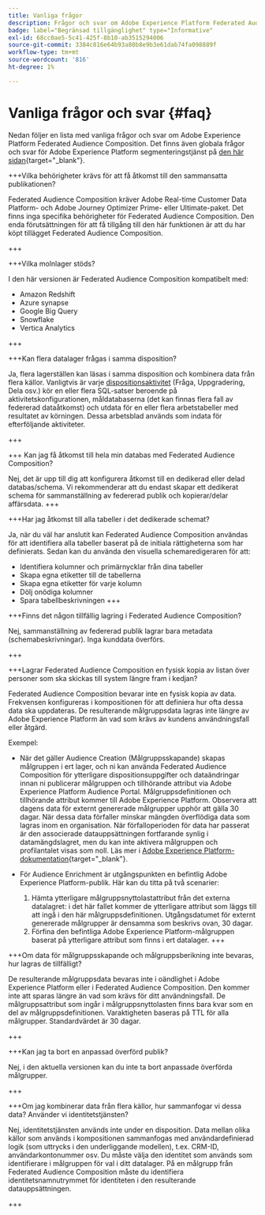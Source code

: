 ```yaml
---
title: Vanliga frågor
description: Frågor och svar om Adobe Experience Platform Federated Audience Composition
badge: label="Begränsad tillgänglighet" type="Informative"
exl-id: 68cc0ae5-5c41-425f-8b10-ab3515294006
source-git-commit: 3384c816e64b93a80b8e9b3e61dab74fa098889f
workflow-type: tm+mt
source-wordcount: '816'
ht-degree: 1%

---
```


# Vanliga frågor och svar {#faq}

Nedan följer en lista med vanliga frågor och svar om Adobe Experience Platform Federated Audience Composition. Det finns även globala frågor och svar för Adobe Experience Platform segmenteringstjänst på [den här sidan](https://experienceleague.adobe.com/en/docs/experience-platform/segmentation/faq){target="_blank"}.


+++Vilka behörigheter krävs för att få åtkomst till den sammansatta publikationen?

Federated Audience Composition kräver Adobe Real-time Customer Data Platform- och Adobe Journey Optimizer Prime- eller Ultimate-paket. Det finns inga specifika behörigheter för Federated Audience Composition. Den enda förutsättningen för att få tillgång till den här funktionen är att du har köpt tillägget Federated Audience Composition.

+++

+++Vilka molnlager stöds?

I den här versionen är Federated Audience Composition kompatibelt med:

* Amazon Redshift
* Azure synapse
* Google Big Query
* Snowflake
* Vertica Analytics

+++


+++Kan flera datalager frågas i samma disposition?

Ja, flera lagerställen kan läsas i samma disposition och kombinera data från flera källor.  Vanligtvis är varje [dispositionsaktivitet](../compositions/orchestrate-activities.md) (Fråga, Uppgradering, Dela osv.) kör en eller flera SQL-satser beroende på aktivitetskonfigurationen, måldatabaserna (det kan finnas flera fall av federerad dataåtkomst) och utdata för en eller flera arbetstabeller med resultatet av körningen. Dessa arbetsblad används som indata för efterföljande aktiviteter.

+++

+++ Kan jag få åtkomst till hela min databas med Federated Audience Composition?

Nej, det är upp till dig att konfigurera åtkomst till en dedikerad eller delad databas/schema. Vi rekommenderar att du endast skapar ett dedikerat schema för sammanställning av federerad publik och kopierar/delar affärsdata.
+++



+++Har jag åtkomst till alla tabeller i det dedikerade schemat?

Ja, när du väl har anslutit kan Federated Audience Composition användas för att identifiera alla tabeller baserat på de initiala rättigheterna som har definierats. Sedan kan du använda den visuella schemaredigeraren för att:

* Identifiera kolumner och primärnycklar från dina tabeller
* Skapa egna etiketter till de tabellerna
* Skapa egna etiketter för varje kolumn
* Dölj onödiga kolumner
* Spara tabellbeskrivningen
+++


+++Finns det någon tillfällig lagring i Federated Audience Composition?

Nej, sammanställning av federerad publik lagrar bara metadata (schemabeskrivningar). Inga kunddata överförs. <!--The Audience export flow is done directly from Adobe Experience Platform Audience Portal (via [Destination](../connections/destinations.md)) to the customer database. The creation and update flow is done directly from your data warehouse database to Adobe Experience Platform Audience Portal.-->

+++

+++Lagrar Federated Audience Composition en fysisk kopia av listan över personer som ska skickas till system längre fram i kedjan?

Federated Audience Composition bevarar inte en fysisk kopia av data. Frekvensen konfigureras i kompositionen för att definiera hur ofta dessa data ska uppdateras. De resulterande målgruppsdata lagras inte längre av Adobe Experience Platform än vad som krävs av kundens användningsfall eller åtgärd.

Exempel:

* När det gäller Audience Creation (Målgruppsskapande) skapas målgruppen i ert lager, och ni kan använda Federated Audience Composition för ytterligare dispositionsuppgifter och dataändringar innan ni publicerar målgruppen och tillhörande attribut via Adobe Experience Platform Audience Portal. Målgruppsdefinitionen och tillhörande attribut kommer till Adobe Experience Platform.
Observera att dagens data för externt genererade målgrupper upphör att gälla 30 dagar. När dessa data förfaller minskar mängden överflödiga data som lagras inom en organisation. När förfalloperioden för data har passerat är den associerade datauppsättningen fortfarande synlig i datamängdslagret, men du kan inte aktivera målgruppen och profilantalet visas som noll. Läs mer i [Adobe Experience Platform-dokumentation](https://experienceleague.adobe.com/en/docs/experience-platform/segmentation/faq#how-long-do-externally-generated-audiences-last-for){target="_blank"}.

* För Audience Enrichment är utgångspunkten en befintlig Adobe Experience Platform-publik. Här kan du titta på två scenarier:
   1. Hämta ytterligare målgruppsnyttolastattribut från det externa datalagret: i det här fallet kommer de ytterligare attribut som läggs till att ingå i den här målgruppsdefinitionen. Utgångsdatumet för externt genererade målgrupper är densamma som beskrivs ovan, 30 dagar.
   1. Förfina den befintliga Adobe Experience Platform-målgruppen baserat på ytterligare attribut som finns i ert datalager. <!--For example, you have an audience of customers who have shown interest in a particular product on the website for the last two months. You now want to take this audience and further segment it using Federated Audience Composition to only include customers who have a high credit score. The credit score is deemed sensitive and individual credit score data points are not copied over from the data warehouse.-->
+++

+++Om data för målgruppsskapande och målgruppsberikning inte bevaras, hur lagras de tillfälligt?

De resulterande målgruppsdata bevaras inte i oändlighet i Adobe Experience Platform eller i Federated Audience Composition. Den kommer inte att sparas längre än vad som krävs för ditt användningsfall. De målgruppsattribut som ingår i målgruppsnyttolasten finns bara kvar som en del av målgruppsdefinitionen. Varaktigheten baseras på TTL för alla målgrupper. Standardvärdet är 30 dagar.

+++

+++Kan jag ta bort en anpassad överförd publik?

Nej, i den aktuella versionen kan du inte ta bort anpassade överförda målgrupper. <!--that are not used in downstream activation directly in Audience Portal by simply selecting delete from the actions menu. Learn more in [Adobe Experience Platform documentation](https://experienceleague.adobe.com/en/docs/experience-platform/segmentation/faq#how-do-i-put-an-audience-in-the-deleted-state){target="_blank"}.-->

+++

+++Om jag kombinerar data från flera källor, hur sammanfogar vi dessa data? Använder vi identitetstjänsten?

Nej, identitetstjänsten används inte under en disposition. Data mellan olika källor som används i kompositionen sammanfogas med användardefinierad logik (som uttrycks i den underliggande modellen), t.ex. CRM-ID, användarkontonummer osv. Du måste välja den identitet som används som identifierare i målgruppen för val i ditt datalager. På en målgrupp från Federated Audience Composition måste du identifiera identitetsnamnutrymmet för identiteten i den resulterande datauppsättningen.

+++

<!--
+++If I want to combine federated data with datasets that live in Adobe Experience Platform, how is this done?

Likewise, the Identity Service is not being leveraged in this scenario either. The data model underpinning a composition needs to express how the data warehouse data and the audience to be enriched are related. e.g. assume an existing audience in Adobe Experience Platform contains several attributes, among which is the CRM ID. Assume transactional data is in the data warehouse containing purchases with various attributes, including the CRM ID of the purchaser. The end-user would have to specify that the CRM ID for both objects is used to stitch the two objects together.

+++
-->
